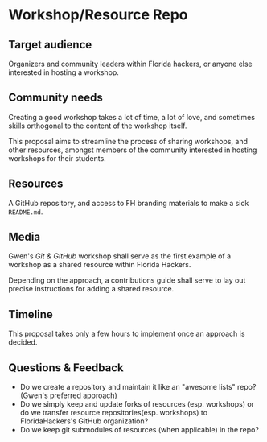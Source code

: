 # Workshop/Resource Repo

## Target audience

Organizers and community leaders within Florida hackers, or anyone else interested in hosting a workshop.

## Community needs

Creating a good workshop takes a lot of time, a lot of love, and sometimes skills orthogonal to the content of the workshop itself.

This proposal aims to streamline the process of sharing workshops, and other resources, amongst members of the community interested in hosting workshops for their students.

## Resources

A GitHub repository, and access to FH branding materials to make a sick `README.md`.

## Media

Gwen's _Git & GitHub_ workshop shall serve as the first example of a workshop as a shared resource within Florida Hackers.

Depending on the approach, a contributions guide shall serve to lay out precise instructions for adding a shared resource.

## Timeline

This proposal takes only a few hours to implement once an approach is decided.

## Questions & Feedback

- Do we create a repository and maintain it like an "awesome lists" repo? (Gwen's preferred approach)
- Do we simply keep and update forks of resources (esp. workshops) or do we transfer resource repositories(esp. workshops) to FloridaHackers's GitHub organization?
- Do we keep git submodules of resources (when applicable) in the repo?
